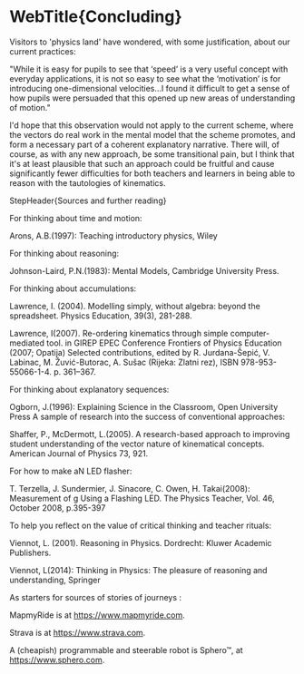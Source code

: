 # WebTitle{Concluding}

Visitors to 'physics land' have wondered, with some justification, about our current practices:

"While it is easy for pupils to see that ‘speed’ is a very useful concept with everyday applications, it is not so easy to see what the ‘motivation’ is for introducing one-dimensional velocities...I found it difficult to get a sense of how pupils were persuaded that this opened up new areas of understanding of motion."

I'd hope that this observation would not apply to the current scheme, where the vectors do real work in the mental model that the scheme promotes, and form a necessary part of a coherent explanatory narrative. There will, of course, as with any new approach, be some transitional pain, but I think that it's at least plausible that such an approach could be fruitful and cause significantly fewer difficulties for both teachers and learners in being able to reason with the tautologies of kinematics.

StepHeader{Sources and further reading}

For thinking about time and motion:

Arons, A.B.(1997): Teaching introductory physics, Wiley

For thinking about reasoning:

Johnson-Laird, P.N.(1983): Mental Models, Cambridge University Press.

For thinking about accumulations:

Lawrence, I. (2004). Modelling simply, without algebra: beyond the spreadsheet. Physics Education, 39(3), 281-288.

Lawrence, I(2007). Re-ordering kinematics through simple computer-mediated tool. in GIREP EPEC Conference Frontiers of Physics Education (2007; Opatija) Selected contributions, edited by R. Jurdana-Šepić, V. Labinac, M. Žuvić-Butorac, A. Sušac (Rijeka: Zlatni rez), ISBN 978-953-55066-1-4. p. 361–367.

For thinking about explanatory sequences:

Ogborn, J.(1996): Explaining Science in the Classroom, Open University Press
A sample of research into the success of conventional approaches:

Shaffer, P., McDermott, L.(2005). A research-based approach to improving student understanding of the vector nature of kinematical concepts. American Journal of Physics 73, 921.

For how to make aN LED flasher:

T. Terzella, J. Sundermier, J. Sinacore, C. Owen, H. Takai(2008): Measurement of g Using a Flashing LED. The Physics Teacher, Vol. 46, October 2008, p.395-397

To help you reflect on the value of critical thinking and teacher rituals:

Viennot, L. (2001). Reasoning in Physics. Dordrecht: Kluwer Academic Publishers.

Viennot, L(2014): Thinking in Physics: The pleasure of reasoning and understanding, Springer

As starters for sources of stories of journeys :

MapmyRide is at https://www.mapmyride.com.

Strava is at https://www.strava.com.

A (cheapish) programmable and steerable robot is Sphero™, at https://www.sphero.com.
